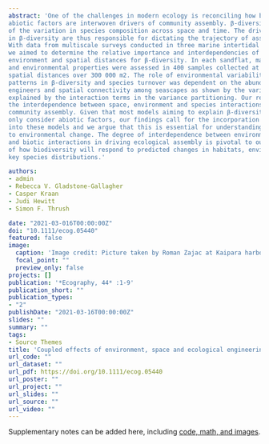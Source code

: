 ```yaml
---
abstract: 'One of the challenges in modern ecology is reconciling how biotic interactions and
abiotic factors are interwoven drivers of community assembly. β-diversity is a measure
of the variation in species composition across space and time. The drivers of variability
in β-diversity are thus responsible for dictating the trajectory of assembling communities.
With data from multiscale surveys conducted in three marine intertidal sandflats,
we aimed to determine the relative importance and interdependencies of biotic engineering,
environment and spatial distances for β-diversity. In each sandflat, macrofauna
and environmental properties were assessed in 400 samples collected at different
spatial distances over 300 000 m2. The role of environmental variability in driving
patterns in β-diversity and species turnover was dependent on the abundances of ecosystem
engineers and spatial connectivity among seascapes as shown by the variance
explained by the interaction terms in the variance partitioning. Our results highlight
the interdependence between space, environment and species interactions in driving
community assembly. Given that most models aiming to explain β-diversity variation
only consider abiotic factors, our findings call for the incorporation of biotic interactions
into these models and we argue that this is essential for understanding resilience
to environmental change. The degree of interdependence between environment, space
and biotic interactions in driving ecological assembly is pivotal to our understanding
of how biodiversity will respond to predicted changes in habitats, environment and
key species distributions.'

authors:
- admin
- Rebecca V. Gladstone-Gallagher
- Casper Kraan
- Judi Hewitt
- Simon F. Thrush

date: "2021-03-016T00:00:00Z"
doi: "10.1111/ecog.05440"
featured: false
image:
  caption: 'Image credit: Picture taken by Roman Zajac at Kaipara harbour, New Zealand. The white rectangle encompasses 0.5 × 0.5 m'
  focal_point: ""
  preview_only: false
projects: []
publication: '*Ecography, 44* :1-9'
publication_short: ""
publication_types:
- "2"
publishDate: "2021-03-16T00:00:00Z"
slides: ""
summary: ""
tags:
- Source Themes
title: 'Coupled effects of environment, space and ecological engineering on seafloor beta‐diversity' 
url_code: ""
url_dataset: ""
url_pdf: https://doi.org/10.1111/ecog.05440
url_poster: ""
url_project: ""
url_slides: ""
url_source: ""
url_video: ""
---
```



Supplementary notes can be added here, including [code, math, and images](https://wowchemy.com/docs/writing-markdown-latex/).
